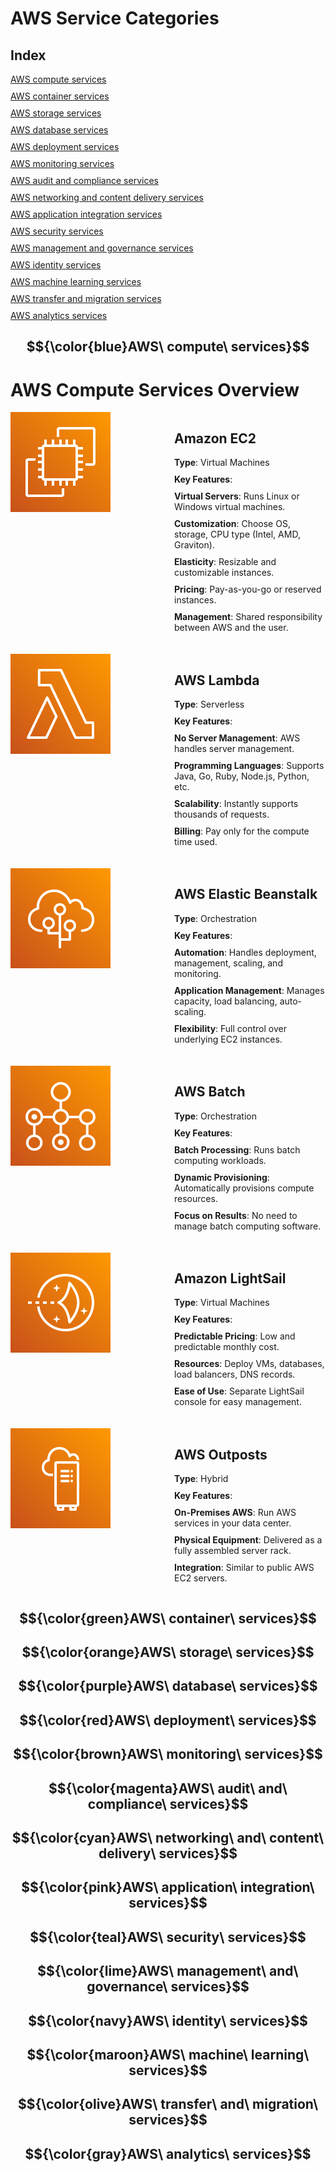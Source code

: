 # AWS Service Categories

## Index
- [AWS compute services](#aws-compute-services)
- [AWS container services](#aws-container-services)
- [AWS storage services](#aws-storage-services)
- [AWS database services](#aws-database-services)
- [AWS deployment services](#aws-deployment-services)
- [AWS monitoring services](#aws-monitoring-services)
- [AWS audit and compliance services](#aws-audit-and-compliance-services)
- [AWS networking and content delivery services](#aws-networking-and-content-delivery-services)
- [AWS application integration services](#aws-application-integration-services)
- [AWS security services](#aws-security-services)
- [AWS management and governance services](#aws-management-and-governance-services)
- [AWS identity services](#aws-identity-services)
- [AWS machine learning services](#aws-machine-learning-services)
- [AWS transfer and migration services](#aws-transfer-and-migration-services)
- [AWS analytics services](#aws-analytics-services)

## <a id="aws-compute-services"></a> $${\color{blue}AWS\ compute\ services}$$

# AWS Compute Services Overview

<!DOCTYPE html>
<html>
<head>
<style>
  .container {
    display: flex;
    align-items: flex-start; /* Align items at the top */
    margin-bottom: 20px; /* Adds space between sections */
    width: 100%; /* Make sure container uses full width */
  }
  .image {
    flex: 1; /* Take up half of the container width */
    margin-right: 20px; /* Space between image and content */
  }
  .image img {
    max-width: 100%; /* Ensure images fit within their container */
    height: auto; /* Maintain aspect ratio */
  }
  .content {
    flex: 1; /* Take up the other half of the container width */
  }
  ul {
    list-style-type: none; /* Remove default list styling */
    padding: 0;
  }
  li {
    margin-bottom: 10px; /* Add space between list items */
  }
</style>
</head>
<body>

<!-- Template for services -->
<!-- <div class="container">
  <div class="image">
    <img src="IMAGE_URL" alt="SERVICE_NAME">
  </div>
  <div class="content">
    <h2>SERVICE_NAME</h2>
    <ul>
      <li><strong>Type</strong>: SERVICE_TYPE</li>
      <li><strong>Key Features</strong>:</li>
      <li><strong>Feature 1</strong>: DESCRIPTION</li>
      <li><strong>Feature 2</strong>: DESCRIPTION</li>
      <li><strong>Feature 3</strong>: DESCRIPTION</li>
    </ul> 
  </div>
</div> -->
 
<!-- Instances of the template for each service -->
<div class="container">
  <div class="image">
    <img src="https://raw.githubusercontent.com/sashee/aws-svg-icons/ddf2928b65d8f18c20c6a792740ec934804e7a25/docs/Architecture-Service-Icons_07302021/Arch_Compute/64/Arch_Amazon-EC2_64.svg" alt="Amazon EC2">
  </div>
  <div class="content">
    <h2>Amazon EC2</h2>
    <ul>
      <li><strong>Type</strong>: Virtual Machines</li>
      <li><strong>Key Features</strong>:</li>
      <li><strong>Virtual Servers</strong>: Runs Linux or Windows virtual machines.</li>
      <li><strong>Customization</strong>: Choose OS, storage, CPU type (Intel, AMD, Graviton).</li>
      <li><strong>Elasticity</strong>: Resizable and customizable instances.</li>
      <li><strong>Pricing</strong>: Pay-as-you-go or reserved instances.</li>
      <li><strong>Management</strong>: Shared responsibility between AWS and the user.</li>
    </ul>
  </div>
</div>

<div class="container">
  <div class="image">
    <img src="https://raw.githubusercontent.com/sashee/aws-svg-icons/ddf2928b65d8f18c20c6a792740ec934804e7a25/docs/Architecture-Service-Icons_07302021/Arch_Compute/64/Arch_AWS-Lambda_64.svg" alt="AWS Lambda">
  </div>
  <div class="content">
    <h2>AWS Lambda</h2>
    <ul>
      <li><strong>Type</strong>: Serverless</li>
      <li><strong>Key Features</strong>:</li>
      <li><strong>No Server Management</strong>: AWS handles server management.</li>
      <li><strong>Programming Languages</strong>: Supports Java, Go, Ruby, Node.js, Python, etc.</li>
      <li><strong>Scalability</strong>: Instantly supports thousands of requests.</li>
      <li><strong>Billing</strong>: Pay only for the compute time used.</li>
    </ul>
  </div>
</div>

<div class="container">
  <div class="image">
    <img src="https://raw.githubusercontent.com/sashee/aws-svg-icons/ddf2928b65d8f18c20c6a792740ec934804e7a25/docs/Architecture-Service-Icons_07302021/Arch_Compute/64/Arch_AWS-Elastic-Beanstalk_64.svg" alt="AWS Elastic Beanstalk">
  </div>
  <div class="content">
    <h2>AWS Elastic Beanstalk</h2>
    <ul>
      <li><strong>Type</strong>: Orchestration</li>
      <li><strong>Key Features</strong>:</li>
      <li><strong>Automation</strong>: Handles deployment, management, scaling, and monitoring.</li>
      <li><strong>Application Management</strong>: Manages capacity, load balancing, auto-scaling.</li>
      <li><strong>Flexibility</strong>: Full control over underlying EC2 instances.</li>
    </ul>
  </div>
</div>

<div class="container">
  <div class="image">
    <img src="https://raw.githubusercontent.com/sashee/aws-svg-icons/ddf2928b65d8f18c20c6a792740ec934804e7a25/docs/Architecture-Service-Icons_07302021/Arch_Compute/64/Arch_AWS-Batch_64.svg" alt="AWS Batch">
  </div>
  <div class="content">
    <h2>AWS Batch</h2>
    <ul>
      <li><strong>Type</strong>: Orchestration</li>
      <li><strong>Key Features</strong>:</li>
      <li><strong>Batch Processing</strong>: Runs batch computing workloads.</li>
      <li><strong>Dynamic Provisioning</strong>: Automatically provisions compute resources.</li>
      <li><strong>Focus on Results</strong>: No need to manage batch computing software.</li>
    </ul>
  </div>
</div>

<div class="container">
  <div class="image">
    <img src="https://raw.githubusercontent.com/sashee/aws-svg-icons/ddf2928b65d8f18c20c6a792740ec934804e7a25/docs/Architecture-Service-Icons_07302021/Arch_Compute/64/Arch_Amazon-Lightsail_64.svg" alt="Amazon LightSail">
  </div>
  <div class="content">
    <h2>Amazon LightSail</h2>
    <ul>
      <li><strong>Type</strong>: Virtual Machines</li>
      <li><strong>Key Features</strong>:</li>
      <li><strong>Predictable Pricing</strong>: Low and predictable monthly cost.</li>
      <li><strong>Resources</strong>: Deploy VMs, databases, load balancers, DNS records.</li>
      <li><strong>Ease of Use</strong>: Separate LightSail console for easy management.</li>
    </ul>
  </div>
</div>

<div class="container">
  <div class="image">
    <img src="https://raw.githubusercontent.com/sashee/aws-svg-icons/ddf2928b65d8f18c20c6a792740ec934804e7a25/docs/Architecture-Service-Icons_07302021/Arch_Compute/64/Arch_AWS-Outposts_64.svg" alt="AWS Outposts">
  </div>
  <div class="content">
    <h2>AWS Outposts</h2>
    <ul>
      <li><strong>Type</strong>: Hybrid</li>
      <li><strong>Key Features</strong>:</li>
      <li><strong>On-Premises AWS</strong>: Run AWS services in your data center.</li>
      <li><strong>Physical Equipment</strong>: Delivered as a fully assembled server rack.</li>
      <li><strong>Integration</strong>: Similar to public AWS EC2 servers.</li>
    </ul>
  </div>
</div>

</body>
</html>


## <a id="aws-container-services"></a> $${\color{green}AWS\ container\ services}$$

## <a id="aws-storage-services"></a> $${\color{orange}AWS\ storage\ services}$$

## <a id="aws-database-services"></a> $${\color{purple}AWS\ database\ services}$$

## <a id="aws-deployment-services"></a> $${\color{red}AWS\ deployment\ services}$$

## <a id="aws-monitoring-services"></a> $${\color{brown}AWS\ monitoring\ services}$$

## <a id="aws-audit-and-compliance-services"></a> $${\color{magenta}AWS\ audit\ and\ compliance\ services}$$

## <a id="aws-networking-and-content-delivery-services"></a> $${\color{cyan}AWS\ networking\ and\ content\ delivery\ services}$$

## <a id="aws-application-integration-services"></a> $${\color{pink}AWS\ application\ integration\ services}$$

## <a id="aws-security-services"></a> $${\color{teal}AWS\ security\ services}$$

## <a id="aws-management-and-governance-services"></a> $${\color{lime}AWS\ management\ and\ governance\ services}$$

## <a id="aws-identity-services"></a> $${\color{navy}AWS\ identity\ services}$$

## <a id="aws-machine-learning-services"></a> $${\color{maroon}AWS\ machine\ learning\ services}$$

## <a id="aws-transfer-and-migration-services"></a> $${\color{olive}AWS\ transfer\ and\ migration\ services}$$

## <a id="aws-analytics-services"></a> $${\color{gray}AWS\ analytics\ services}$$
